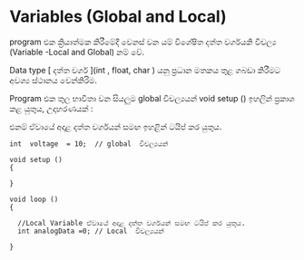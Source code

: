 # Variables (Global and Local)

program එක ක්‍රියාත්මක කිරීමේදී වෙනස් වන යම් විශේෂිත දත්ත වර්ගයකි විචල්‍ය (Variable -Local and Global) නම් වේ.
 
Data  type [ දත්ත වර්ග ](int  , float, char  ) යනු ප්‍රධාන මතකය තුළ ගබඩා කිරීමට අවශ්‍ය  ස්ථානය වෙන්කිරිම. 

Program  එක තුල  භාවිතා වන සියලුම global  විචල්‍යයන් void setup () ඉහලින් ප්‍රකාශ කළ යුතුය, 
උදාහරණයක් :

එනම් ඒවායේ අදාළ දත්ත වර්ගයන් සමඟ ඉහළින් ටයිප් කර යුතුය. 
```
int  voltage  = 10;  // global  විචල්‍යයන්

void setup ()
{

}

void loop ()
{

  //Local Variable ඒවායේ අදාළ දත්ත වර්ගයන් සමඟ ටයිප් කර යුතුය. 
  int analogData =0; // Local  විචල්‍යයන්   

}

```
